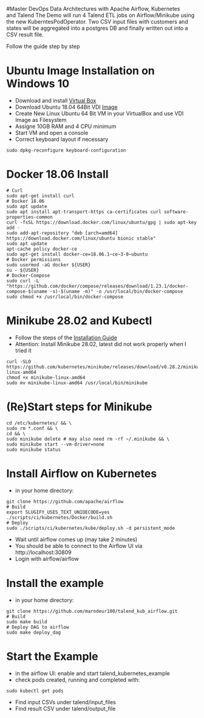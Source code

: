 
#Master DevOps Data Architectures with Apache Airflow, Kubernetes and Talend
The Demo will run 4 Talend ETL jobs on Airflow/Minikube using the new KuberntesPodOperator. Two CSV input files with customers and states will be aggregated into a postgres DB and finally written out into a CSV result file.

Follow the guide step by step
# Ubuntu Image Installation on Windows 10
* Download and install [Virtual Box](https://www.virtualbox.org/)
* Download Ubuntu 18.04 64Bit VDI [Image](https://www.osboxes.org/)
* Create New Linux Ubuntu 64 Bit VM in your VirtualBox and use VDI Image as Filesystem
* Assigne 10GB RAM and 4 CPU minimum 
* Start VM and open a console
* Correct keyboard layout if necessary
```shell
sudo dpkg-reconfigure keyboard-configuration
```

# Docker 18.06 Install
```shell
# Curl
sudo apt-get install curl
# Docker 18.06
sudo apt update
sudo apt install apt-transport-https ca-certificates curl software-properties-common
curl -fsSL https://download.docker.com/linux/ubuntu/gpg | sudo apt-key add -
sudo add-apt-repository "deb [arch=amd64] https://download.docker.com/linux/ubuntu bionic stable"
sudo apt update
apt-cache policy docker-ce
sudo apt-get install docker-ce=18.06.1~ce~3-0~ubuntu
# Docker permissions
sudo usermod -aG docker ${USER}
su - ${USER}
# Docker-Compose
sudo curl -L "https://github.com/docker/compose/releases/download/1.23.1/docker-compose-$(uname -s)-$(uname -m)" -o /usr/local/bin/docker-compose
sudo chmod +x /usr/local/bin/docker-compose
```

# Minikube 28.02 and Kubectl
* Follow the steps of the [Installation Guide](https://computingforgeeks.com/how-to-install-minikube-on-ubuntu-18-04/)
* Attention: Install Minikube 28.02, latest did not work properly when I tried it
```shell
curl -SLO https://github.com/kubernetes/minikube/releases/download/v0.28.2/minikube-linux-amd64
chmod +x minikube-linux-amd64
sudo mv minikube-linux-amd64 /usr/local/bin/minikube
```

# (Re)Start steps for Minikube
```shell
cd /etc/kubernetes/ && \
sudo rm *.conf && \
cd && \
sudo minikube delete # may also need rm -rf ~/.minikube && \
sudo minikube start --vm-driver=none
sudo minikube status
```

# Install Airflow on Kubernetes
* in your home directory:
```shell
git clone https://github.com/apache/airflow
# Build
export SLUGIFY_USES_TEXT_UNIDECODE=yes
./scripts/ci/kubernetes/Docker/build.sh
# Deploy
sudo ./scripts/ci/kubernetes/kube/deploy.sh -d persistent_mode
```
* Wait until airflow comes up (may take 2 minutes)
* You should be able to connect to the Airflow UI via http://localhost:30809 
* Login with airflow/airflow

# Install the example
* in your home directory:
```shell
git clone https://github.com/marodeur100/talend_kub_airflow.git
# Build
sudo make build
# Deploy DAG to airflow
sudo make deploy_dag
```

# Start the Example
* in the airflow UI: enable and start talend_kubernetes_example
* check pods created, running and completed with:
```shell
sudo kubectl get pods
```
* Find input CSVs under talend/input_files
* Find result CSV under talend/output_file
